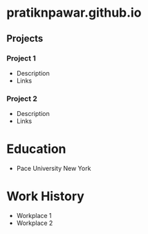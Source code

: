 # pratiknpawar.github.io



## Projects
### Project 1
- Description
- Links

### Project 2 
- Description
- Links

# Education 
- Pace University New York

# Work History
- Workplace 1
- Workplace 2
